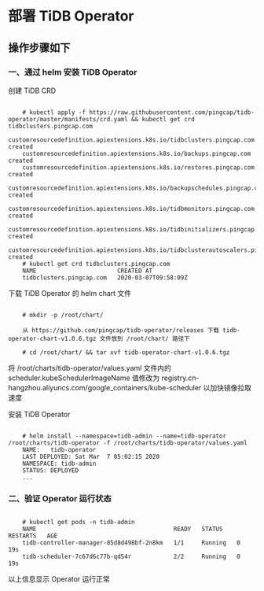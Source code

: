 
# 部署 TiDB Operator

## 操作步骤如下

### 一、通过 helm 安装 TiDB Operator

创建 TiDB CRD

```

    # kubectl apply -f https://raw.githubusercontent.com/pingcap/tidb-operator/master/manifests/crd.yaml && kubectl get crd tidbclusters.pingcap.com
    customresourcedefinition.apiextensions.k8s.io/tidbclusters.pingcap.com created
    customresourcedefinition.apiextensions.k8s.io/backups.pingcap.com created
    customresourcedefinition.apiextensions.k8s.io/restores.pingcap.com created
    customresourcedefinition.apiextensions.k8s.io/backupschedules.pingcap.com created
    customresourcedefinition.apiextensions.k8s.io/tidbmonitors.pingcap.com created
    customresourcedefinition.apiextensions.k8s.io/tidbinitializers.pingcap.com created
    customresourcedefinition.apiextensions.k8s.io/tidbclusterautoscalers.pingcap.com created
    # kubectl get crd tidbclusters.pingcap.com
    NAME                       CREATED AT
    tidbclusters.pingcap.com   2020-03-07T09:58:09Z

```

下载 TiDB Operator 的 helm chart 文件

```

    # mkdir -p /root/chart/

    从 https://github.com/pingcap/tidb-operator/releases 下载 tidb-operator-chart-v1.0.6.tgz 文件放到 /root/chart/ 路径下

    # cd /root/chart/ && tar xvf tidb-operator-chart-v1.0.6.tgz

```

将 /root/charts/tidb-operator/values.yaml 文件内的 scheduler.kubeSchedulerImageName 值修改为 registry.cn-hangzhou.aliyuncs.com/google_containers/kube-scheduler 以加快镜像拉取速度

安装 TiDB Operator

```

    # helm install --namespace=tidb-admin --name=tidb-operator /root/charts/tidb-operator -f /root/charts/tidb-operator/values.yaml
    NAME:   tidb-operator
    LAST DEPLOYED: Sat Mar  7 05:02:15 2020
    NAMESPACE: tidb-admin
    STATUS: DEPLOYED
    ...

```

### 二、验证 Operator 运行状态

```

    # kubectl get pods -n tidb-admin
    NAME                                       READY   STATUS    RESTARTS   AGE
    tidb-controller-manager-85d8d498bf-2n8km   1/1     Running   0          19s
    tidb-scheduler-7c67d6c77b-qd54r            2/2     Running   0          19s

```

以上信息显示 Operator 运行正常
